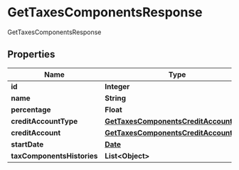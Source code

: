 

# GetTaxesComponentsResponse

GetTaxesComponentsResponse
## Properties

Name | Type | Description | Notes
------------ | ------------- | ------------- | -------------
**id** | **Integer** |  |  [optional]
**name** | **String** |  |  [optional]
**percentage** | **Float** |  |  [optional]
**creditAccountType** | [**GetTaxesComponentsCreditAccountType**](GetTaxesComponentsCreditAccountType.md) |  |  [optional]
**creditAccount** | [**GetTaxesComponentsCreditAccount**](GetTaxesComponentsCreditAccount.md) |  |  [optional]
**startDate** | [**Date**](Date.md) |  |  [optional]
**taxComponentsHistories** | **List&lt;Object&gt;** |  |  [optional]



